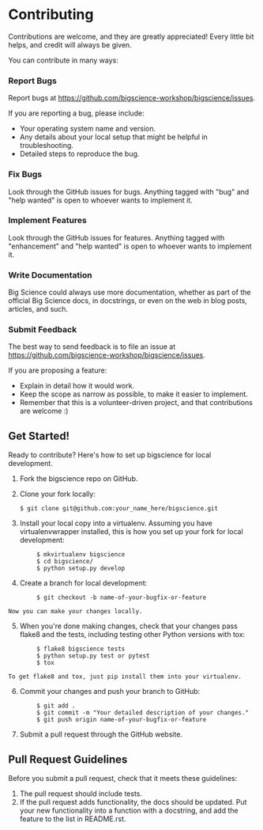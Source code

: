 # Contributing

Contributions are welcome, and they are greatly appreciated! Every
little bit helps, and credit will always be given.

You can contribute in many ways:

### Report Bugs

Report bugs at
<https://github.com/bigscience-workshop/bigscience/issues>.

If you are reporting a bug, please include:

-   Your operating system name and version.
-   Any details about your local setup that might be helpful in
    troubleshooting.
-   Detailed steps to reproduce the bug.

### Fix Bugs

Look through the GitHub issues for bugs. Anything tagged with "bug" and
"help wanted" is open to whoever wants to implement it.

### Implement Features

Look through the GitHub issues for features. Anything tagged with
"enhancement" and "help wanted" is open to whoever wants to implement
it.

### Write Documentation

Big Science could always use more documentation, whether as part of the
official Big Science docs, in docstrings, or even on the web in blog
posts, articles, and such.

### Submit Feedback

The best way to send feedback is to file an issue at
<https://github.com/bigscience-workshop/bigscience/issues>.

If you are proposing a feature:

-   Explain in detail how it would work.
-   Keep the scope as narrow as possible, to make it easier to
    implement.
-   Remember that this is a volunteer-driven project, and that
    contributions are welcome :)

Get Started!
------------

Ready to contribute? Here's how to set up bigscience for local
development.

1.  Fork the bigscience repo on GitHub.
2.  Clone your fork locally:

        $ git clone git@github.com:your_name_here/bigscience.git

3.  Install your local copy into a virtualenv. Assuming you have
    virtualenvwrapper installed, this is how you set up your fork for
    local development:
```
        $ mkvirtualenv bigscience
        $ cd bigscience/
        $ python setup.py develop
```
4.  Create a branch for local development:
```
        $ git checkout -b name-of-your-bugfix-or-feature
```
    Now you can make your changes locally.

5.  When you're done making changes, check that your changes pass flake8
    and the tests, including testing other Python versions with tox:
```
        $ flake8 bigscience tests
        $ python setup.py test or pytest
        $ tox
```
    To get flake8 and tox, just pip install them into your virtualenv.

6.  Commit your changes and push your branch to GitHub:
```
        $ git add .
        $ git commit -m "Your detailed description of your changes."
        $ git push origin name-of-your-bugfix-or-feature
```
7.  Submit a pull request through the GitHub website.

Pull Request Guidelines
-----------------------

Before you submit a pull request, check that it meets these guidelines:

1.  The pull request should include tests.
2.  If the pull request adds functionality, the docs should be updated.
    Put your new functionality into a function with a docstring, and add
    the feature to the list in README.rst.
